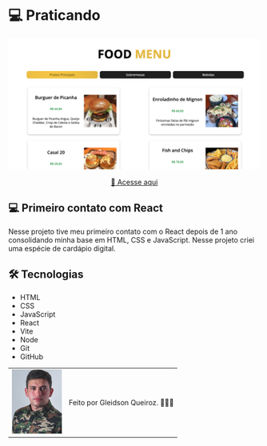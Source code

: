 # 💻 Praticando

<img src="./src/assets/imagem-projeto.png" />


<div align="center">

[🚀 Acesse aqui](https://projeto-menu-rhts1n6py-queiiroz.vercel.app/)

</div>

## 💻 Primeiro contato com React

Nesse projeto tive meu primeiro contato com o React depois de 1 ano consolidando minha base em HTML, CSS e JavaScript. Nesse projeto criei uma espécie de cardápio digital.

## 🛠 Tecnologias

- HTML
- CSS
- JavaScript
- React
- Vite
- Node
- Git
- GitHub

<table>
  <tr>
    <td>
     <img src="./src/assets/avatar-gleidsonqueiroz.png" width="100px"/>
    </td>
    <td>
      Feito por Gleidson Queiroz.</a> 🙋🏼‍♂️
    </td>
  </tr>
</table>
